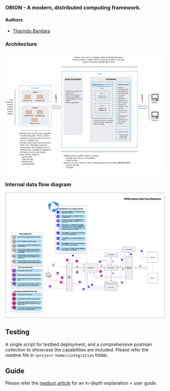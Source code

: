 ### ORION - A modern, distributed computing framework.

#### Authors

- [Tharindu Bandara](https://github.com/tharindu-bandara)

### Architecture

![orion-architecture](./orion-architecture.png)

### Internal data flow diagram

![orion-internal-data-flow](./orion-internal-data-flow.png)

## Testing

A single script for testbed deployment, and a comprehensive postman collection to showcase the
capabilities are included. Please refer the readme file in `<project-home>/integration`
folder.

## Guide
Please refer the [medium article](https://towardsdatascience.com/lets-build-a-simple-distributed-computing-system-for-modern-cloud-part-one-e2b745126211) for an in-depth explanation + user guide.
